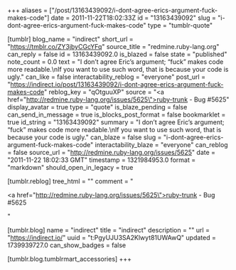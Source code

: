 +++
aliases = ["/post/13163439092/i-dont-agree-erics-argument-fuck-makes-code"]
date = 2011-11-22T18:02:33Z
id = "13163439092"
slug = "i-dont-agree-erics-argument-fuck-makes-code"
type = "tumblr-quote"

[tumblr]
blog_name = "indirect"
short_url = "https://tmblr.co/ZY3jbyCGcYFq"
source_title = "redmine.ruby-lang.org"
can_reply = false
id = 13163439092.0
is_blazed = false
state = "published"
note_count = 0.0
text = "I don&rsquo;t agree Eric&rsquo;s argument; &ldquo;fuck&rdquo; makes code more readable.\nIf you want to use such word, that is because your code is ugly."
can_like = false
interactability_reblog = "everyone"
post_url = "https://indirect.io/post/13163439092/i-dont-agree-erics-argument-fuck-makes-code"
reblog_key = "qOtguuXP"
source = "<a href=\"http://redmine.ruby-lang.org/issues/5625\">ruby-trunk - Bug #5625</a>"
display_avatar = true
type = "quote"
is_blaze_pending = false
can_send_in_message = true
is_blocks_post_format = false
bookmarklet = true
id_string = "13163439092"
summary = "I don’t agree Eric’s argument; “fuck” makes code more readable.\nIf you want to use such word, that is because your code is ugly."
can_blaze = false
slug = "i-dont-agree-erics-argument-fuck-makes-code"
interactability_blaze = "everyone"
can_reblog = false
source_url = "http://redmine.ruby-lang.org/issues/5625"
date = "2011-11-22 18:02:33 GMT"
timestamp = 1321984953.0
format = "markdown"
should_open_in_legacy = true

[tumblr.reblog]
tree_html = ""
comment = "<p><a href=\"http://redmine.ruby-lang.org/issues/5625\">ruby-trunk - Bug #5625</a></p>"

[tumblr.blog]
name = "indirect"
title = "indirect"
description = ""
url = "https://indirect.io/"
uuid = "t:PgyUJU3SA2Klwyt81UWAwQ"
updated = 1739939727.0
can_show_badges = false

[tumblr.blog.tumblrmart_accessories]
+++
